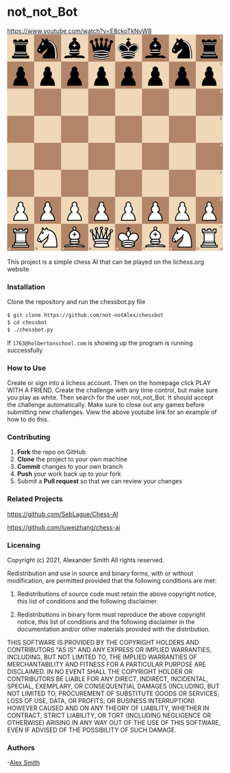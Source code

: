 # not_not_Bot
https://www.youtube.com/watch?v=E8ckoTkNvW8
![chess board on lichess](simple.png "Board")


This project is a simple chess AI that can be played on the lichess.org website

### Installation

Clone the repository and run the chessbot.py file

```sh
$ git clone https://github.com/not-notAlex/chessbot
$ cd chessbot
$ ./chessbot.py
```
If ```1763@holbertonschool.com``` is showing up the program is running successfully

### How to Use
      
Create or sign into a lichess account. Then on the homepage click PLAY WITH A FRIEND. Create the challenge with any time control, but make sure you play as white. Then search for the user not_not_Bot. It should accept the challenge automatically. Make sure to close out any games before submitting new challenges. View the above youtube link for an example of how to do this.

### Contributing

 1. **Fork** the repo on GitHub
 2. **Clone** the project to your own machine
 3. **Commit** changes to your own branch
 4. **Push** your work back up to your fork
 5. Submit a **Pull request** so that we can review your changes

### Related Projects

https://github.com/SebLague/Chess-AI

https://github.com/luweizhang/chess-ai

### Licensing

Copyright (c) 2021, Alexander Smith
All rights reserved.

Redistribution and use in source and binary forms, with or without
modification, are permitted provided that the following conditions are met:

1. Redistributions of source code must retain the above copyright notice, this
   list of conditions and the following disclaimer.

2. Redistributions in binary form must reproduce the above copyright notice,
   this list of conditions and the following disclaimer in the documentation
   and/or other materials provided with the distribution.

THIS SOFTWARE IS PROVIDED BY THE COPYRIGHT HOLDERS AND CONTRIBUTORS "AS IS"
AND ANY EXPRESS OR IMPLIED WARRANTIES, INCLUDING, BUT NOT LIMITED TO, THE
IMPLIED WARRANTIES OF MERCHANTABILITY AND FITNESS FOR A PARTICULAR PURPOSE ARE
DISCLAIMED. IN NO EVENT SHALL THE COPYRIGHT HOLDER OR CONTRIBUTORS BE LIABLE
FOR ANY DIRECT, INDIRECT, INCIDENTAL, SPECIAL, EXEMPLARY, OR CONSEQUENTIAL
DAMAGES (INCLUDING, BUT NOT LIMITED TO, PROCUREMENT OF SUBSTITUTE GOODS OR
SERVICES; LOSS OF USE, DATA, OR PROFITS; OR BUSINESS INTERRUPTION) HOWEVER
CAUSED AND ON ANY THEORY OF LIABILITY, WHETHER IN CONTRACT, STRICT LIABILITY,
OR TORT (INCLUDING NEGLIGENCE OR OTHERWISE) ARISING IN ANY WAY OUT OF THE USE
OF THIS SOFTWARE, EVEN IF ADVISED OF THE POSSIBILITY OF SUCH DAMAGE.

### Authors

-[Alex Smith]


[Alex Smith]: <https://github.com/not-notAlex>
